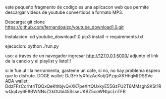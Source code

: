 este pequeño fragmento de codigo es una aplicacon web que permite descargar videos de youtube convertidos a formato MP3.

Descarga:
git clone https://github.com/fernandoalzo/youtube_download1.0.git

Instalacion:
cd youtube_download1.0
pip3 install -r requirements.txt

ejecucion:
python ./run.py

uso:
a traves de un navegador ingresar http://127.0.0.1:5000/
adjunto el link de la cancio y el playlist y listo!!!

si le fue util la herramienta, gasteme un cafe, si no, no hay problema espero que lo disfrute.
DOGE wallet: DJ3HrfyXfdzAcKotjQPzqoXKHhqMfDSSVe
ADA wallet: DdzFFzCqrht4TQQxQeKthbjvQvXK7peXrtQUxkyE55GzFU2T6MMsghSKSt1RwQq4vy6F8BWNNsZ2kGUbi45SsseUKBZ5coWNtpcLnTFB
